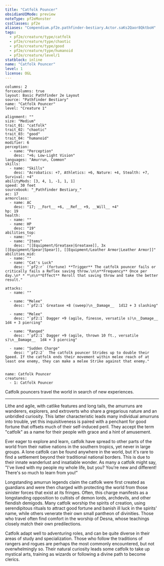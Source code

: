 ```yaml
---
title: "Catfolk Pouncer"
obsidianUIMode: preview
noteType: pf2eMonster
cssClasses: pf2e
aliases: "Compendium.pf2e.pathfinder-bestiary.Actor.saKs2Qaor8QktboH" 
tags:
  - pf2e/creature/type/catfolk
  - pf2e/creature/type/chaotic
  - pf2e/creature/type/good
  - pf2e/creature/type/humanoid
  - pf2e/creature/level/1
statblock: inline
name: "Catfolk Pouncer"
level: 1
license: OGL
---
```


```statblock
columns: 2
forcecolumns: true
layout: Basic Pathfinder 2e Layout
source: "Pathfinder Bestiary"
name: "Catfolk Pouncer"
level: "Creature 1"

alignment: ""
size: "Medium"
trait_01: "catfolk"
trait_02: "chaotic"
trait_03: "good"
trait_04: "humanoid"
modifier: 6
perception:
  - name: "Perception"
    desc: "+6; Low-Light Vision"
languages: "Amurrun, Common"
skills:
  - name: "Skills"
    desc: "Acrobatics: +7, Athletics: +6, Nature: +4, Stealth: +7, Survival: +4"
abilityMods: [3, 4, 1, -1, 1, 1]
speed: 30 feet
sourcebook: "_Pathfinder Bestiary_"
ac: 17
armorclass:
  - name: AC
    desc: "17; __Fort__ +6, __Ref__ +9, __Will__ +4"
hp: 19
health:
  - name: ""
  - name: HP
    desc: "19"
abilities_top:
  - name: ""
  - name: "Items"
    desc: "[[Equipment/Greataxe|Greataxe]], 3x [[Equipment/Spear|Spear]], [[Equipment/Leather Armor|Leather Armor]]"
abilities_mid:
  - name: ""
  - name: "Cat's Luck"
    desc: "`pf2:r` (fortune) **Trigger** The catfolk pouncer fails or critically fails a Reflex saving throw.\n\n**Frequency** Once per day.\n* * *\n\n**Effect** Reroll that saving throw and take the better result."

attacks:
  - name: ""

  - name: "Melee"
    desc: "`pf2:1` Greataxe +8 (sweep)\n__Damage__  1d12 + 3 slashing"

  - name: "Melee"
    desc: "`pf2:1` Dagger +9 (agile, finesse, versatile s)\n__Damage__  1d4 + 3 piercing"

  - name: "Ranged"
    desc: "`pf2:1` Dagger +9 (agile, thrown 10 ft., versatile s)\n__Damage__  1d4 + 3 piercing"

  - name: "Sudden Charge"
    desc: "`pf2:2`  The catfolk pouncer Strides up to double their Speed. If the catfolk ends their movement within melee reach of at least one enemy, they can make a melee Strike against that enemy."
 
```

```encounter-table
name: Catfolk Pouncer
creatures:
  - 1: Catfolk Pouncer
```



Catfolk pouncers travel the world in search of new experiences.

* * *

Lithe and agile, with catlike features and long tails, the amurruns are wanderers, explorers, and extroverts who share a gregarious nature and an unbridled curiosity. This latter characteristic leads many individual amurruns into trouble, yet this inquisitiveness is paired with a penchant for good fortune that offsets much of their self-induced peril. They accept the term "catfolk" as a name for their people with grace and a hint of amusement.

Ever eager to explore and learn, catfolk have spread to other parts of the world from their native nations in the southern tropics, yet never in large groups. A lone catfolk can be found anywhere in the world, but it's rare to find a settlement beyond their traditional national borders. This is due to their innate wanderlust and insatiable wonder. As many a catfolk might say, "I've lived with my people my whole life, but you? You're new and different! There's so much to learn from you!"

Longstanding amurrun legends claim the catfolk were first created as guardians and were then charged with protecting the world from those sinister forces that exist at its fringes. Often, this charge manifests as a longstanding opposition to cultists of demon lords, archdevils, and other fiendish demigods. Many catfolk worship the spirits of creation, using serendipitous rituals to attract good fortune and banish ill luck in the spirits' name, while others venerate their own small pantheon of divinities. Those who travel often find comfort in the worship of Desna, whose teachings closely match their own predilections.

Catfolk adapt well to adventuring roles, and can be quite diverse in their areas of study and specialization. Those who follow the traditions of rangers and rogues are perhaps the most commonly encountered, but not overwhelmingly so. Their natural curiosity leads some catfolk to take up mystical arts, training as wizards or following a divine path to become clerics.
